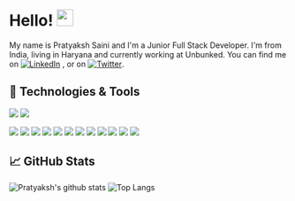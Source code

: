 # Hello! <img src="https://raw.githubusercontent.com/dexterpuru/dexterpuru/master/wave.gif" width="30px">

My name is Pratyaksh Saini and I'm a Junior Full Stack Developer. I'm from India, living in Haryana and currently working at Unbunked. You can find me on [![LinkedIn][1.1]][1] , or on [![Twitter][3.1]][3].

## 🔧 Technologies & Tools
![](https://img.shields.io/badge/OS-Linux-informational?style=flat&logo=linux&logoColor=white&color=2bbc8a)
![](https://img.shields.io/badge/OS-Windows-informational?style=flat&logo=window&logoColor=white&color=2bbc8a)

![](https://img.shields.io/badge/Code-Python-informational?style=flat&logo=python&logoColor=white&color=2bbc8a)
![](https://img.shields.io/badge/Code-JavaScript-informational?style=flat&logo=javascript&logoColor=white&color=2bbc8a)
![](https://img.shields.io/badge/Code-Java-informational?style=flat&logo=java&logoColor=white&color=2bbc8a)
![](https://img.shields.io/badge/Runtime-Node.js-informational?style=flat&logo=node.js&logoColor=white&color=2bbc8a)
![](https://img.shields.io/badge/Framework-Flask-informational?style=flat&logo=flask&logoColor=white&color=2bbc8a)
![](https://img.shields.io/badge/Framework-Django-informational?style=flat&logo=django&logoColor=white&color=2bbc8a)
![](https://img.shields.io/badge/Framework-React.js-informational?style=flat&logo=react&logoColor=white&color=2bbc8a)
![](https://img.shields.io/badge/Library-Redux-informational?style=flat&logo=redux&logoColor=white&color=2bbc8a)
![](https://img.shields.io/badge/Library-GraphQL-informational?style=flat&logo=graphql&logoColor=white&color=2bbc8a)
![](https://img.shields.io/badge/Shell-Bash-informational?style=flat&logo=gnu-bash&logoColor=white&color=2bbc8a)
![](https://img.shields.io/badge/Tools-PostgreSQL-informational?style=flat&logo=postgresql&logoColor=white&color=2bbc8a)
![](https://img.shields.io/badge/Tools-MongoDB-informational?style=flat&logo=mongodb&logoColor=white&color=2bbc8a)

## &#x1f4c8; GitHub Stats

![Pratyaksh's github stats](https://github-readme-stats.vercel.app/api?username=dexterpuru&theme=tokyonight&hide=stars&count_private=true&show_icons=true)
![Top Langs](https://github-readme-stats.vercel.app/api/top-langs/?username=dexterpuru&layout=compact&theme=tokyonight)



<!-- links to social media icons -->

[1.1]: https://raw.githubusercontent.com/dexterpuru/dexterpuru/master/linkedin-3-16.png (LinkedIn icon)
[2.1]: http://i.imgur.com/0o48UoR.png (github icon)
[3.1]: http://i.imgur.com/tXSoThF.png (twitter icon)

<!-- Link to social media -->

[1]: https://www.linkedin.com/in/dexterpuru/
[2]: https://github.com/dexterpuru
[3]: https://twitter.com/saini_pratyaksh

